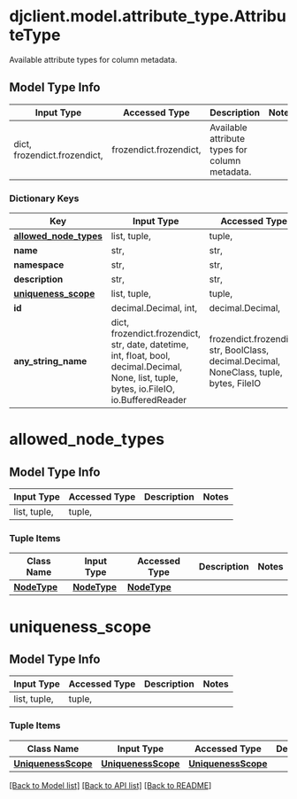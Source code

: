 # djclient.model.attribute_type.AttributeType

Available attribute types for column metadata.

## Model Type Info
Input Type | Accessed Type | Description | Notes
------------ | ------------- | ------------- | -------------
dict, frozendict.frozendict,  | frozendict.frozendict,  | Available attribute types for column metadata. | 

### Dictionary Keys
Key | Input Type | Accessed Type | Description | Notes
------------ | ------------- | ------------- | ------------- | -------------
**[allowed_node_types](#allowed_node_types)** | list, tuple,  | tuple,  |  | 
**name** | str,  | str,  |  | 
**namespace** | str,  | str,  |  | 
**description** | str,  | str,  |  | 
**[uniqueness_scope](#uniqueness_scope)** | list, tuple,  | tuple,  |  | [optional] 
**id** | decimal.Decimal, int,  | decimal.Decimal,  |  | [optional] 
**any_string_name** | dict, frozendict.frozendict, str, date, datetime, int, float, bool, decimal.Decimal, None, list, tuple, bytes, io.FileIO, io.BufferedReader | frozendict.frozendict, str, BoolClass, decimal.Decimal, NoneClass, tuple, bytes, FileIO | any string name can be used but the value must be the correct type | [optional]

# allowed_node_types

## Model Type Info
Input Type | Accessed Type | Description | Notes
------------ | ------------- | ------------- | -------------
list, tuple,  | tuple,  |  | 

### Tuple Items
Class Name | Input Type | Accessed Type | Description | Notes
------------- | ------------- | ------------- | ------------- | -------------
[**NodeType**](NodeType.md) | [**NodeType**](NodeType.md) | [**NodeType**](NodeType.md) |  | 

# uniqueness_scope

## Model Type Info
Input Type | Accessed Type | Description | Notes
------------ | ------------- | ------------- | -------------
list, tuple,  | tuple,  |  | 

### Tuple Items
Class Name | Input Type | Accessed Type | Description | Notes
------------- | ------------- | ------------- | ------------- | -------------
[**UniquenessScope**](UniquenessScope.md) | [**UniquenessScope**](UniquenessScope.md) | [**UniquenessScope**](UniquenessScope.md) |  | 

[[Back to Model list]](../../README.md#documentation-for-models) [[Back to API list]](../../README.md#documentation-for-api-endpoints) [[Back to README]](../../README.md)

